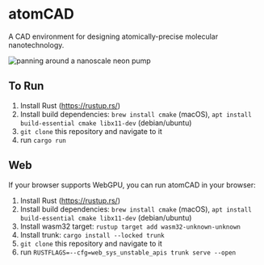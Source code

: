 # atomCAD

A CAD environment for designing atomically-precise molecular nanotechnology.

![panning around a nanoscale neon pump](./media/neon-pump.gif)


## To Run

1. Install Rust (https://rustup.rs/)
2. Install build dependencies: `brew install cmake` (macOS), `apt install build-essential cmake libx11-dev` (debian/ubuntu)
3. `git clone` this repository and navigate to it
4. run `cargo run`

## Web

If your browser supports WebGPU, you can run atomCAD in your browser:

1. Install Rust (https://rustup.rs/)
2. Install build dependencies: `brew install cmake` (macOS), `apt install build-essential cmake libx11-dev` (debian/ubuntu)
3. Install wasm32 target: `rustup target add wasm32-unknown-unknown`
4. Install trunk: `cargo install --locked trunk`
5. `git clone` this repository and navigate to it
6. run `RUSTFLAGS=--cfg=web_sys_unstable_apis trunk serve --open`
